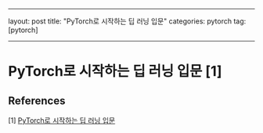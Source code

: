 

---

layout: post
title:  "PyTorch로 시작하는 딥 러닝 입문"
categories: pytorch
tag: [pytorch]

---





# PyTorch로 시작하는 딥 러닝 입문 [1]







## References

[1] [PyTorch로 시작하는 딥 러닝 입문](https://wikidocs.net/book/2788)

